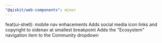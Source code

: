 ```yaml
---
"@qiskit/web-components": minor
---
```


feat(ui-shell): mobile nav enhacements
Adds social media icon links and copyright to sidenav at smallest breakpoint
Adds the "Ecosystem" navigation item to the Community dropdown
